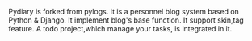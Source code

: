 Pydiary is forked from pylogs. It is a personnel blog system based on Python & Django. It implement blog's base function. It support skin,tag feature. A todo project,which manage your tasks, is integrated in it.
